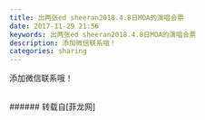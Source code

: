 ```yaml
---
title: 出两张ed sheeran2018.4.8日MOA的演唱会票
date: 2017-11-29 21:56
keywords: 出两张ed sheeran2018.4.8日MOA的演唱会票
description: 添加微信联系哦！
categories: sharing
---
```

<td class="t_f" id="postmessage_1004414">

添加微信联系哦！<br/>
<img alt="" border="0" class="zoom" data-cf-modified-026536ee109427adc73528c1-="" file="http://www.flw.ph/data/appbyme/upload/image/201711/29/LVedUwI8M96H.jpg" id="aimg_Vp4yw" lazyloadthumb="1" onclick="" onmouseover="" src="http://www.flw.ph/data/appbyme/upload/image/201711/29/LVedUwI8M96H.jpg"/><br/>
<br/>
</td>
###### 转载自[菲龙网]